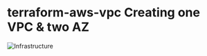 # terraform-aws-vpc Creating one VPC & two AZ


![Infrastructure](https://github.com/user-attachments/assets/c1c279bd-0902-419f-bb05-3ad579e1d06f)
